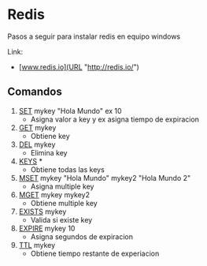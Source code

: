Redis
=====
Pasos a seguir para instalar redis en equipo windows  

Link:
* [www.redis.io](URL "http://redis.io/")

## Comandos
1. [SET](URL "https://redis.io/commands/set") mykey "Hola Mundo" ex 10 
    - Asigna valor a key y ex asigna tiempo de expiracion
2. [GET](URL "https://redis.io/commands/get") mykey 
    - Obtiene key
3. [DEL](URL "https://redis.io/commands/del") mykey 
    - Elimina key
4. [KEYS](URL "https://redis.io/commands/keys") * 
    - Obtiene todas las keys
5. [MSET](URL "https://redis.io/commands/mset") mykey "Hola Mundo" mykey2 "Hola Mundo 2" 
    - Asigna multiple key   
6. [MGET](URL "https://redis.io/commands/mget") mykey mykey2 
    - Obtiene multiple key
7. [EXISTS](URL "https://redis.io/commands/exists") mykey 
    - Valida si existe key
8. [EXPIRE](URL "https://redis.io/commands/expire") mykey 10 
    - Asigna segundos de expiracion
9. [TTL](URL "https://redis.io/commands/ttl") mykey 
    - Obtiene tiempo restante de experiacion
